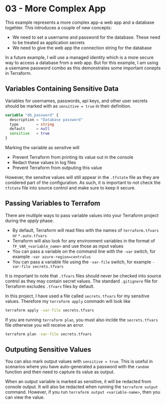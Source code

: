 # 03 - More Complex App

This example represents a more complex app-a web app and a database togehter.  This introduces a couple of new concepts:

- We need to set a username and password for the database.  These need to be treated as application secrets
- We need to give the web app the connection string for the database

In a future example, I will use a managed identity which is a more secure way to access a database from a web app.  But for this example, I am using a username password combo as this demonstrates some important conepts in Terraform.

## Variables Containing Sensitive Data

Variables for usernames, passwords, api keys, and other user secrets should be marked with as `sensitive = true` in their definition.

```terraform
variable "db_password" {  
  description = "Database password"
  type        = string  
  default     = null
  sensitive   = true
}
```

Marking the variable as sensitve will

- Prevent Terraform from printing its value out in the console
- Redact these values in log files
- Prevent Terraform from outputing this value

However, the sensitve values will still appear in the `.tfstate` file as they are conidered part of the configuration.  As such, it is important to not check the `tfstate` file into source control and make sure to keep it secure.

## Passing Variables to Terrafom

There are multiple ways to pass variable values into your Terraform project during the *apply* phase.

- By default, Terraform will read files with the names of `terraform.tfvars` or `*.auto.tfvars`
- Terraform will also look for any environment variables in the format of `TF_VAR_<variable_name>` and use those as input values
- You can pass a variable on the command line with the `-var` switch, for example `-var azure-region=centralus`
- You can pass a variable file using the `-var-file` switch, for example `-var-file secrets.tfvars`

It is important to note that `.tfvars` files should never be checked into source control as they may contain secret values.  The standard `.gitignore` file for Terraform excludes `.tfvars` files by default.

In this project, I have used a file called `secrets.tfvars` for my sensitive values.  Therefore my `terraform apply` commadn will look like

```bash
terraform apply -var-file secrets.tfvars
```

If you are running `terraform plan`, you must also inclde the `secrets.tfvars` file otherwise you will receive an error.

```bash
terraform plan -var-file secrets.tfvars
```

## Outputing Sensitive Values

You can also mark output values with `sensitive = true`.  This is useful in scenarios where you have auto-generated a password with the `random` function and then need to capture its value as output.  

When an output variable is marked as sensitive, it will be redacted from console output.  It will also be redacted when running the `terraform output` command.  However, if you run `terraform output <variable-name>`, then you can view the value.
